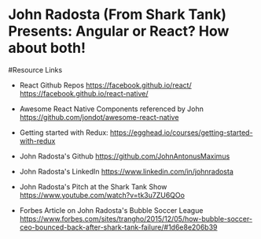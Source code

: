 # John Radosta (From Shark Tank) Presents: Angular or React? How about both!

#Resource Links

- React Github Repos
	https://facebook.github.io/react/
	https://facebook.github.io/react-native/

- Awesome React Native Components referenced by John
	https://github.com/jondot/awesome-react-native

- Getting started with Redux:
	https://egghead.io/courses/getting-started-with-redux

- John Radosta's Github
	https://github.com/JohnAntonusMaximus

- John Radosta's LinkedIn 
	https://www.linkedin.com/in/johnradosta

- John Radosta's Pitch at the Shark Tank Show
	https://www.youtube.com/watch?v=tk3u7ZU6QOo

- Forbes Article on John Radosta's Bubble Soccer League
	https://www.forbes.com/sites/trangho/2015/12/05/how-bubble-soccer-ceo-bounced-back-after-shark-tank-failure/#1d6e8e206b39	
